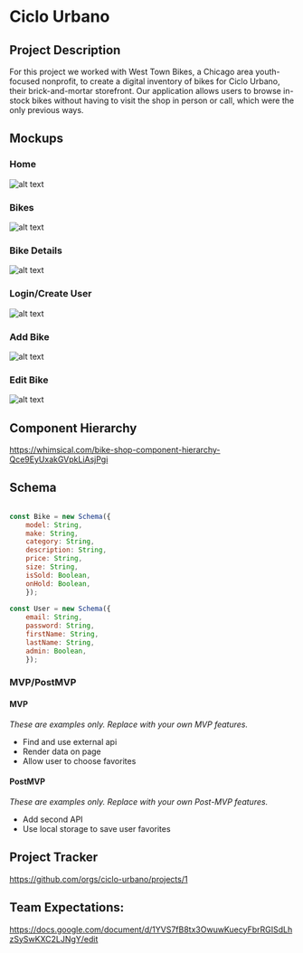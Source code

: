 # Ciclo Urbano


## Project Description

For this project we worked with West Town Bikes, a Chicago area youth-focused nonprofit, to create a digital inventory of bikes for Ciclo Urbano, their brick-and-mortar storefront. Our application allows users to browse in-stock bikes without having to visit the shop in person or call, which were the only previous ways. 

## Mockups

### Home
![alt text](https://i.imgur.com/1jsouiKm.png "Mockup - Home")

### Bikes
![alt text](https://i.imgur.com/Cc0JBrFm.png "Mockup - Bikes")

### Bike Details
![alt text](https://i.imgur.com/7LD4dlom.png "Mockup - Details")

### Login/Create User
![alt text](https://i.imgur.com/QuWea8Em.png "Mockup - Login")

### Add Bike
![alt text](https://i.imgur.com/hp8AWZOm.png "Mockup - Add")

### Edit Bike
![alt text](https://i.imgur.com/XyINdn6m.png "Mockup - Edit")

## Component Hierarchy

https://whimsical.com/bike-shop-component-hierarchy-Qce9EyUxakGVpkLiAsjPgi

## Schema


```jsx

const Bike = new Schema({
    model: String,
    make: String,
    category: String,
    description: String,
    price: String,
    size: String,
    isSold: Boolean,
    onHold: Boolean,
    });
 
const User = new Schema({
    email: String,
    password: String,
    firstName: String,
    lastName: String,
    admin: Boolean,
    });

```

### MVP/PostMVP


#### MVP 
*These are examples only. Replace with your own MVP features.*

- Find and use external api 
- Render data on page 
- Allow user to choose favorites 

#### PostMVP  
*These are examples only. Replace with your own Post-MVP features.*

- Add second API
- Use local storage to save user favorites

## Project Tracker

https://github.com/orgs/ciclo-urbano/projects/1


## Team Expectations:

https://docs.google.com/document/d/1YVS7fB8tx3OwuwKuecyFbrRGISdLhzSySwKXC2LJNgY/edit

